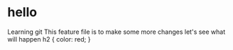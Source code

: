 # hello
Learning git
This feature file is
to make some
more changes
let's see
what will
happen
h2 {
color: red;
}
